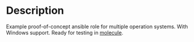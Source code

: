 # Description

Example proof-of-concept ansible role for multiple operation systems. With Windows support. Ready for testing in [molecule](https://github.com/metacloud/molecule).
